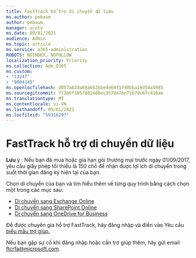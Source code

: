 ```yaml
---
title: FastTrack hỗ trợ di chuyển dữ liệu
ms.author: pebaum
author: pebaum
manager: scotv
ms.date: 09/01/2021
audience: Admin
ms.topic: article
ms.service: o365-administration
ROBOTS: NOINDEX, NOFOLLOW
localization_priority: Priority
ms.collection: Adm_O365
ms.custom:
- "13247"
- "9004145"
ms.openlocfilehash: d057a62da89a6b2bbe4e68f1748bba16d54a5985
ms.sourcegitcommit: 773b8f1057882488ec3578a76e7167dc67c416ae
ms.translationtype: MT
ms.contentlocale: vi-VN
ms.lasthandoff: 09/01/2021
ms.locfileid: "59316297"
---
```

# <a name="fasttrack-assistance-with-data-migration"></a>FastTrack hỗ trợ di chuyển dữ liệu

**Lưu** ý : Nếu bạn đã mua hoặc gia hạn gói thương mại trước ngày 01/09/2017, yêu cầu giấy phép tối thiểu là 150 chỗ để nhận được lợi ích di chuyển trong suốt thời gian đăng ký hiện tại của bạn.

Chọn di chuyển của bạn và tìm hiểu thêm về từng quy trình bằng cách chọn một trong các mục sau: 

- [Di chuyển sang Exchange Online](https://go.microsoft.com/fwlink/?linkid=2125831)
- [Di chuyển sang SharePoint Online](https://go.microsoft.com/fwlink/?linkid=2125639)
- [Di chuyển sang OneDrive for Business](https://go.microsoft.com/fwlink/?linkid=2125463)

Để được chuyên gia hỗ trợ FastTrack, hãy đăng nhập và điền vào Yêu cầu [biểu mẫu trợ giúp.](https://go.microsoft.com/fwlink/?linkid=2125443)

Nếu bạn gặp sự cố khi đăng nhập hoặc cần trợ giúp thêm, hãy gửi email ftcrfa@microsoft.com.